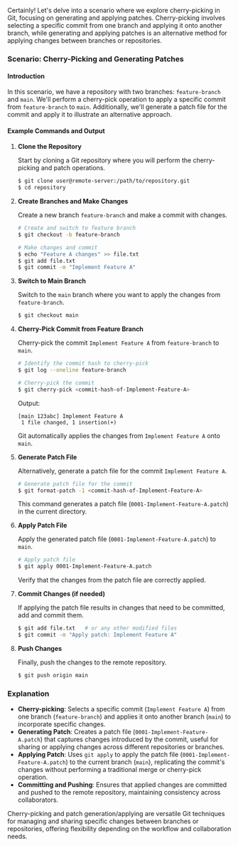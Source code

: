 Certainly! Let's delve into a scenario where we explore cherry-picking in Git, focusing on generating and applying patches. Cherry-picking involves selecting a specific commit from one branch and applying it onto another branch, while generating and applying patches is an alternative method for applying changes between branches or repositories.

### Scenario: Cherry-Picking and Generating Patches

#### Introduction

In this scenario, we have a repository with two branches: `feature-branch` and `main`. We'll perform a cherry-pick operation to apply a specific commit from `feature-branch` to `main`. Additionally, we'll generate a patch file for the commit and apply it to illustrate an alternative approach.

#### Example Commands and Output

1. **Clone the Repository**

   Start by cloning a Git repository where you will perform the cherry-picking and patch operations.

   ```bash
   $ git clone user@remote-server:/path/to/repository.git
   $ cd repository
   ```

2. **Create Branches and Make Changes**

   Create a new branch `feature-branch` and make a commit with changes.

   ```bash
   # Create and switch to feature branch
   $ git checkout -b feature-branch

   # Make changes and commit
   $ echo "Feature A changes" >> file.txt
   $ git add file.txt
   $ git commit -m "Implement Feature A"
   ```

3. **Switch to Main Branch**

   Switch to the `main` branch where you want to apply the changes from `feature-branch`.

   ```bash
   $ git checkout main
   ```

4. **Cherry-Pick Commit from Feature Branch**

   Cherry-pick the commit `Implement Feature A` from `feature-branch` to `main`.

   ```bash
   # Identify the commit hash to cherry-pick
   $ git log --oneline feature-branch

   # Cherry-pick the commit
   $ git cherry-pick <commit-hash-of-Implement-Feature-A>
   ```

   Output:
   ```
   [main 123abc] Implement Feature A
    1 file changed, 1 insertion(+)
   ```

   Git automatically applies the changes from `Implement Feature A` onto `main`.

5. **Generate Patch File**

   Alternatively, generate a patch file for the commit `Implement Feature A`.

   ```bash
   # Generate patch file for the commit
   $ git format-patch -1 <commit-hash-of-Implement-Feature-A>
   ```

   This command generates a patch file (`0001-Implement-Feature-A.patch`) in the current directory.

6. **Apply Patch File**

   Apply the generated patch file (`0001-Implement-Feature-A.patch`) to `main`.

   ```bash
   # Apply patch file
   $ git apply 0001-Implement-Feature-A.patch
   ```

   Verify that the changes from the patch file are correctly applied.

7. **Commit Changes (if needed)**

   If applying the patch file results in changes that need to be committed, add and commit them.

   ```bash
   $ git add file.txt   # or any other modified files
   $ git commit -m "Apply patch: Implement Feature A"
   ```

8. **Push Changes**

   Finally, push the changes to the remote repository.

   ```bash
   $ git push origin main
   ```

### Explanation

- **Cherry-picking**: Selects a specific commit (`Implement Feature A`) from one branch (`feature-branch`) and applies it onto another branch (`main`) to incorporate specific changes.
- **Generating Patch**: Creates a patch file (`0001-Implement-Feature-A.patch`) that captures changes introduced by the commit, useful for sharing or applying changes across different repositories or branches.
- **Applying Patch**: Uses `git apply` to apply the patch file (`0001-Implement-Feature-A.patch`) to the current branch (`main`), replicating the commit's changes without performing a traditional merge or cherry-pick operation.
- **Committing and Pushing**: Ensures that applied changes are committed and pushed to the remote repository, maintaining consistency across collaborators.

Cherry-picking and patch generation/applying are versatile Git techniques for managing and sharing specific changes between branches or repositories, offering flexibility depending on the workflow and collaboration needs.